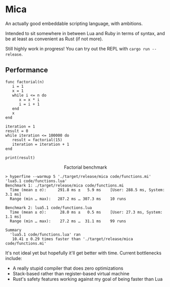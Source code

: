 # Mica

An actually good embeddable scripting language, with ambitions.

Intended to sit somewhere in between Lua and Ruby in terms of syntax, and be at least as convenient
as Rust (if not more).

Still highly work in progress! You can try out the REPL with `cargo run --release`.

## Performance

```
func factorial(n)
   i = 1
   x = 1
   while i <= n do
      x = x * i
      i = i + 1
   end
   x
end

iteration = 1
result = 0
while iteration <= 100000 do
   result = factorial(15)
   iteration = iteration + 1
end

print(result)
```
<p align="center">Factorial benchmark</p>

```
> hyperfine --warmup 5 './target/release/mica code/functions.mi' 'lua5.1 code/functions.lua'
Benchmark 1: ./target/release/mica code/functions.mi
  Time (mean ± σ):     291.8 ms ±   5.9 ms    [User: 288.5 ms, System: 3.1 ms]
  Range (min … max):   287.2 ms … 307.3 ms    10 runs

Benchmark 2: lua5.1 code/functions.lua
  Time (mean ± σ):      28.0 ms ±   0.5 ms    [User: 27.3 ms, System: 1.1 ms]
  Range (min … max):    27.2 ms …  31.1 ms    99 runs

Summary
  'lua5.1 code/functions.lua' ran
   10.41 ± 0.29 times faster than './target/release/mica code/functions.mi'
```
It's not ideal yet but hopefully it'll get better with time. Current bottlenecks include:
- A really stupid compiler that does zero optimizations
- Stack-based rather than register-based virtual machine
- Rust's safety features working against my goal of being faster than Lua
